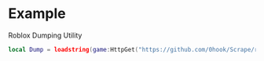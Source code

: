 # Example
Roblox Dumping Utility

```lua
local Dump = loadstring(game:HttpGet("https://github.com/0hook/Scrape/raw/refs/heads/main/Dump.lua"))()
```